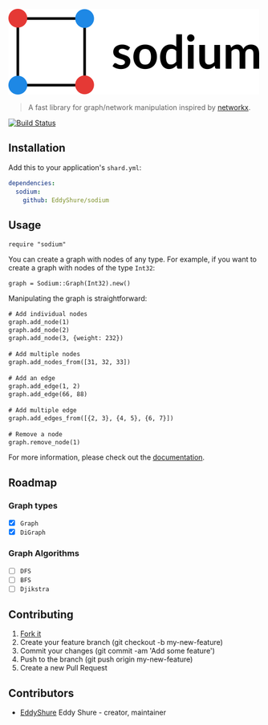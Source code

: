 ![sodium logo](https://raw.githubusercontent.com/EddyShure/sodium/develop/logo.png)

>  A fast library for graph/network manipulation inspired by [networkx](https://github.com/networkx/networkx).

[![Build Status](https://travis-ci.org/EddyShure/sodium.svg?branch=master)](https://travis-ci.org/EddyShure/sodium)

## Installation

Add this to your application's `shard.yml`:

```yaml
dependencies:
  sodium:
    github: EddyShure/sodium
```

## Usage

```crystal
require "sodium"
```

You can create a graph with nodes of any type. For example, if you want to create a
graph with nodes of the type `Int32`:

```crystal
graph = Sodium::Graph(Int32).new()
```

Manipulating the graph is straightforward:

```crystal
# Add individual nodes
graph.add_node(1)
graph.add_node(2)
graph.add_node(3, {weight: 232})

# Add multiple nodes
graph.add_nodes_from([31, 32, 33])

# Add an edge
graph.add_edge(1, 2)
graph.add_edge(66, 88)

# Add multiple edge
graph.add_edges_from([{2, 3}, {4, 5}, {6, 7}])

# Remove a node
graph.remove_node(1)
```

For more information, please check out the [documentation](https://monoton.space/sodium).

## Roadmap

### Graph types
- [x] `Graph`
- [x] `DiGraph`

### Graph Algorithms
- [ ] `DFS`
- [ ] `BFS`
- [ ] `Djikstra`

## Contributing

1. [Fork it](https://github.com/EddyShure/sodium/fork)
2. Create your feature branch (git checkout -b my-new-feature)
3. Commit your changes (git commit -am 'Add some feature')
4. Push to the branch (git push origin my-new-feature)
5. Create a new Pull Request

## Contributors

- [EddyShure](https://github.com/EddyShure) Eddy Shure - creator, maintainer
